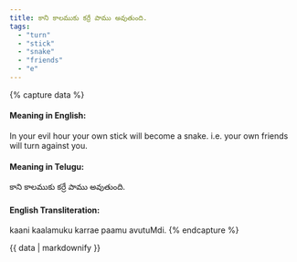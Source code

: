 ```yaml
---
title: కాని కాలముకు కర్రే పాము అవుతుంది.
tags:
  - "turn"
  - "stick"
  - "snake"
  - "friends"
  - "e"
---
```


{% capture data %}
#### Meaning in English:
In your evil hour your own stick will become a snake.
i.e. your own friends will turn against you.

#### Meaning in Telugu:
కాని కాలముకు కర్రే పాము అవుతుంది.

#### English Transliteration:
kaani kaalamuku karrae paamu avutuMdi.
{% endcapture %}

<div class="notice">{{ data | markdownify }}</div>

